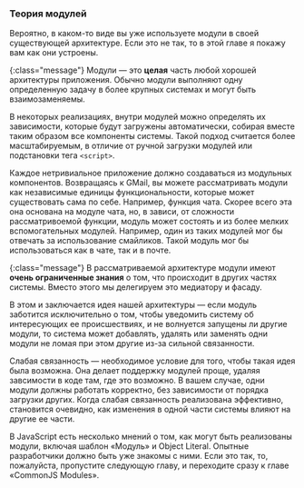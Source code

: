 ### Теория модулей

Вероятно, в каком-то виде вы уже используете модули в своей существующей
архитектуре. Если это не так, то в этой главе я покажу вам как они устроены.

{:class="message"}
Модули — это **целая** часть любой хорошей архитектуры приложения. Обычно
модули выполняют одну определенную задачу в более крупных системах и могут быть
взаимозаменяемы.

В некоторых реализациях, внутри модулей можно определять их зависимости, которые
будут загружены автоматически, собирая вместе таким образом все компоненты
системы. Такой подход считается более масштабируемым, в отличие от ручной
загрузки модулей или подстановки тега `<script>`.

Каждое нетривиальное приложение должно создаваться из модульных компонентов.
Возвращаясь к GMail, вы можете рассматривать модули как независимые единицы
функциональности, которые может существовать сама по себе. Например, 
функция чата. Скорее всего эта она основана на модуле чата, но, в зависи, 
от сложности рассматривоемой функции, модуль может состоять и из более мелких
вспомогательных модулей. Например, один из таких модулей мог бы отвечать
за использование смайликов. Такой модуль мог бы использоваться как в чате, так и
в почте.

{:class="message"}
В рассматриваемой архитектуре модули имеют **очень ограниченные знания**
о том, что происходит в других частях системы. Вместо этого мы делегируем это
медиатору и фасаду.

В этом и заключается идея нашей архитектуры — если модуль заботится исключительно
о том, чтобы уведомить систему об интересующих ее происшествиях, и не волнуется
запущены ли другие модули, то система может добавлять, удалять или заменять одни
модули не ломая при этом другие из-за сильной связанности.

Слабая связанность — необходимое условие для того, чтобы такая идея была возможна.
Она делает поддержку модулей проще, удаляя завсимости в коде там, где это
возможно. В вашем случае, одни модули должны работать корректно, без зависимости
от порядка загрузки других. Когда слабая связанность реализована эффективно,
становится очевидно, как изменения в одной части системы влияют на другие ее части.

В JavaScript есть несколько мнений о том, как могут быть реализованы модули,
включая шаблон «Модуль» и Object Literal. Опытные разработчики должно быть уже
знакомы с ними. Если это так, то, пожалуйста, пропустите следующую главу, и 
переходите сразу к главе «CommonJS Modules».
